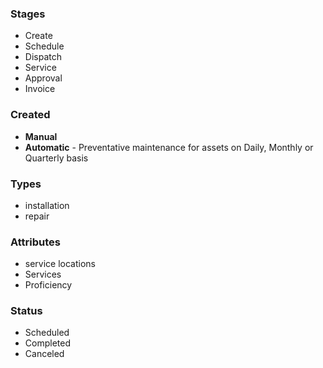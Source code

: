 ### Stages
- Create
- Schedule
- Dispatch
- Service
- Approval
- Invoice

### Created
- **Manual**
- **Automatic** - Preventative maintenance for assets on Daily, Monthly or Quarterly basis

### Types
- installation
- repair

### Attributes
- service locations
- Services
- Proficiency

### Status
- Scheduled
- Completed
- Canceled
